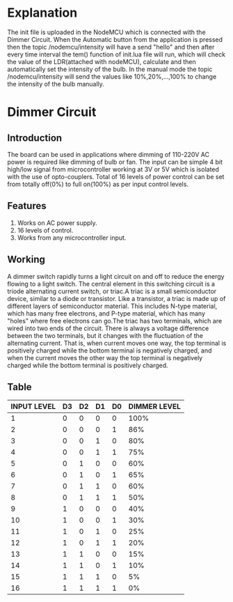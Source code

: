 # Explanation

The init file is uploaded in the NodeMCU which is connected with the Dimmer Circuit. When the Automatic button from the application is pressed then the topic /nodemcu/intensity will have a send "hello" and then after every time interval the tem() function of init.lua file will run, which will check the value of the LDR(attached with nodeMCU), calculate and then automatically set the intensity of the bulb. In the manual mode the topic /nodemcu/intensity will send the values like 10%,20%,...,100% to change the intensity of the bulb manually.

# Dimmer Circuit
## Introduction

The board can be used in applications where dimming of 110-220V AC power is required like dimming of bulb or fan. The input can be simple 4 bit high/low signal from microcontroller working at 3V or 5V which is isolated with the use of opto-couplers. Total of 16 levels of power control can be set from totally off(0%) to full on(100%) as per input control levels.

## Features
1. Works on AC power supply.
2. 16 levels of control.
3. Works from any microcontroller input.

## Working

A dimmer switch rapidly turns a light circuit on and off to reduce the energy flowing to a light switch. The central element in this switching circuit is a triode alternating current switch, or triac.A triac is a small semiconductor device, similar to a diode or transistor. Like a transistor, a triac is made up of different layers of semiconductor material. This includes N-type material, which has many free electrons, and P-type material, which has many "holes" where free electrons can go.The triac has two terminals, which are wired into two ends of the circuit. There is always a voltage difference between the two terminals, but it changes with the fluctuation of the alternating current. That is, when current moves one way, the top terminal is positively charged while the bottom terminal is negatively charged, and when the current moves the other way the top terminal is negatively charged while the bottom terminal is positively charged.

## Table
| INPUT LEVEL  | D3 | D2 | D1 | D0 | DIMMER LEVEL |
| ------------- | ------------- |  ------------- | ------------- | ------------- | ------------- |
| 1 | 0  | 0  | 0  | 0  | 100%  |
| 2 | 0  | 0  | 0  | 1  | 86%  |
| 3 | 0  | 0  | 1  | 0  | 80%  |
| 4 | 0  | 0  | 1  | 1  | 75%  |
| 5 | 0  | 1  | 0  | 0  | 60%  |
| 6 | 0  | 1 | 0  | 1  | 65%  |
| 7 | 0  | 1  | 1  | 0  | 60%  |
| 8 | 0  | 1  | 1  | 1  | 50%  |
| 9 | 1  | 0  | 0  | 0  | 40%  |
| 10 | 1  | 0  | 0  | 1  | 30%  |
| 11 | 1  | 0  | 1  | 0  | 25%  |
| 12 | 1  | 0  | 1  | 1  | 20%  |
| 13 | 1  | 1  | 0  | 0  | 15%  |
| 14 | 1  | 1  | 0  | 1  | 10%  |
| 15 | 1  | 1  | 1  | 0  | 5%  |
| 16 | 1  | 1  | 1 | 1  | 0%  |

